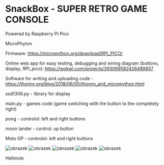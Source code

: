 # SnackBox - SUPER RETRO GAME CONSOLE

Powered by Raspberry Pi Pico 

MicroPhyton 

Firmware:
https://micropython.org/download/RPI_PICO/

Online web app for easy testing, debugging and wiring diagram (buttons, display, RPI_pico):
https://wokwi.com/projects/393069582426489857

Software for writing and uploading code :
https://thonny.org/blog/2018/06/05/thonny_and_micropython.html

ssd1306.py - library for display

main.py - games code (game switching with the button to the completely right)

pong - controlol: left and right buttons 

moon lander - control: up button


Moto GP - controlol: left and right buttons 


![obrazek](https://github.com/Hellmole/Rasberry-pi-pico-games/assets/149156309/32749bf2-26cf-4102-88f0-1f46b9533160)
![obrazek](https://github.com/Hellmole/Rasberry-pi-pico-games/assets/149156309/b2f4f96f-30f2-4982-b554-66fab6cb806e)
![obrazek](https://github.com/Hellmole/Rasberry-pi-pico-games/assets/149156309/2e743311-26dd-40e4-b73f-a4ef2d58f332)
![obrazek](https://github.com/Hellmole/Rasberry-pi-pico-games/assets/149156309/3a45bbd4-a0f8-427f-967a-2fb3f69aa238)
![obrazek](https://github.com/Hellmole/Rasberry-pi-pico-games/assets/149156309/e59907ff-3dfc-48a1-b67b-b7e7e9c3085a)

Hellmole


